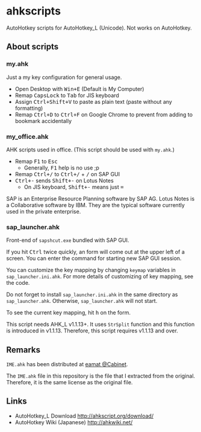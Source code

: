 ahkscripts
==========
AutoHotkey scripts for AutoHotkey_L (Unicode).
Not works on AutoHotkey.


About scripts
-------------

### my.ahk
Just a my key configuration for general usage.

- Open Desktop with <kbd>Win+E</kbd> (Default is My Computer)
- Remap <kbd>CapsLock</kbd> to <kbd>Tab</kbd> for JIS keyboard
- Assign <kbd>Ctrl+Shift+V</kbd> to paste as plain text (paste without any formatting)
- Remap <kbd>Ctrl+D</kbd> to <kbd>Ctrl+F</kbd> on Google Chrome to prevent from adding to bookmark accidentally


### my_office.ahk
AHK scripts used in office. (This script should be used with `my.ahk`.)

- Remap <kbd>F1</kbd> to <kbd>Esc</kbd>
  - Generally, <kbd>F1</kbd> help is no use ;p
- Remap <kbd>Ctrl+/</kbd> to <kbd>Ctrl+/</kbd> + <kbd>/</kbd> on SAP GUI
- <kbd>Ctrl+-</kbd> sends <kbd>Shift+-</kbd> on Lotus Notes
  - On JIS keyboard, <kbd>Shift+-</kbd> means just <kbd>=</kbd>

SAP is an Enterprise Resource Planning software by SAP AG.
Lotus Notes is a Collaborative software by IBM.
They are the typical software currently used in the private enterprise.


### sap_launcher.ahk
Front-end of `sapshcut.exe` bundled with SAP GUI.

If you hit <kbd>Ctrl</kbd> twice quickly, an form will come out at the upper left of a screen.
You can enter the command for starting new SAP GUI session.

You can customize the key mapping by changing `keymap` variables in `sap_launcher.ini.ahk`.
For more details of customizing of key mapping, see the code.

Do not forget to install `sap_launcher.ini.ahk` in the same directory as `sap_launcher.ahk`.
Otherwise, `sap_launcher.ahk` will not start.

To see the current key mapping, hit <kbd>h</kbd> on the form.

This script needs AHK_L v1.1.13+.
It uses `StrSplit` function and this function is introduced in v1.1.13.
Therefore, this script requires v1.1.13 and over.


Remarks
-------

`IME.ahk` has been distributed at [eamat @Cabinet](http://www6.atwiki.jp/eamat/).

The `IME.ahk` file in this repository is the file that I extracted from the original.
Therefore, it is the same license as the original file.


Links
-----
- AutoHotkey_L Download http://ahkscript.org/download/
- AutoHotkey Wiki (Japanese) http://ahkwiki.net/

